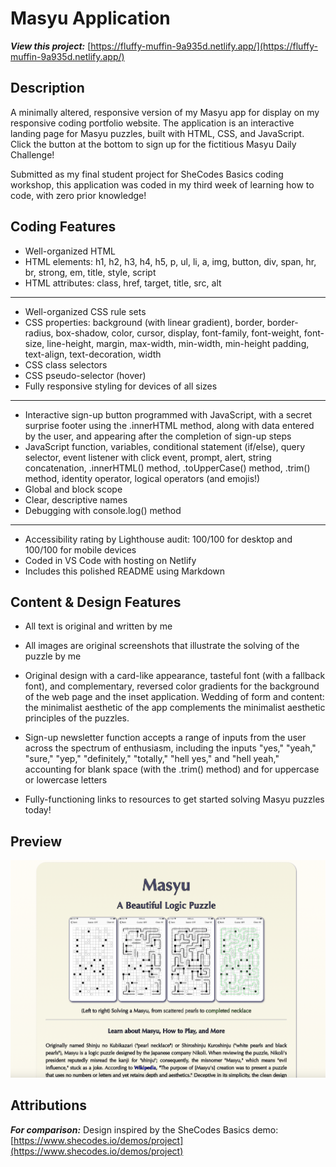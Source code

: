 # Masyu Application

**_View this project:_** [https://fluffy-muffin-9a935d.netlify.app/](https://fluffy-muffin-9a935d.netlify.app/)

## Description

A minimally altered, responsive version of my Masyu app for display on my responsive coding portfolio website. The application is an interactive landing page for Masyu puzzles, built with HTML, CSS, and JavaScript. Click the button at the bottom to sign up for the fictitious Masyu Daily Challenge!

Submitted as my final student project for SheCodes Basics coding workshop, this application was coded in my third week of learning how to code, with zero prior knowledge!

## Coding Features

- Well-organized HTML
- HTML elements: h1, h2, h3, h4, h5, p, ul, li, a, img, button, div, span, hr, br, strong, em, title, style, script
- HTML attributes: class, href, target, title, src, alt

---

- Well-organized CSS rule sets
- CSS properties: background (with linear gradient), border, border-radius, box-shadow, color, cursor, display, font-family, font-weight, font-size, line-height, margin, max-width, min-width, min-height padding, text-align, text-decoration, width
- CSS class selectors
- CSS pseudo-selector (hover)
- Fully responsive styling for devices of all sizes

---

- Interactive sign-up button programmed with JavaScript, with a secret surprise footer using the .innerHTML method, along with data entered by the user, and appearing after the completion of sign-up steps
- JavaScript function, variables, conditional statement (if/else), query selector, event listener with click event, prompt, alert, string concatenation, .innerHTML() method, .toUpperCase() method, .trim() method, identity operator, logical operators (and emojis!)
- Global and block scope
- Clear, descriptive names
- Debugging with console.log() method

---

- Accessibility rating by Lighthouse audit: 100/100 for desktop and 100/100 for mobile devices
- Coded in VS Code with hosting on Netlify
- Includes this polished README using Markdown

## Content & Design Features

- All text is original and written by me

- All images are original screenshots that illustrate the solving of the puzzle by me

- Original design with a card-like appearance, tasteful font (with a fallback font), and complementary, reversed color gradients for the background of the web page and the inset application. Wedding of form and content: the minimalist aesthetic of the app complements the minimalist aesthetic principles of the puzzles.

- Sign-up newsletter function accepts a range of inputs from the user across the spectrum of enthusiasm, including the inputs "yes," "yeah," "sure," "yep," "definitely," "totally," "hell yes," and "hell yeah," accounting for blank space (with the .trim() method) and for uppercase or lowercase letters

- Fully-functioning links to resources to get started solving Masyu puzzles today!

## Preview

![Masyu Application Preview](assets/preview/masyu-application-preview.png)

## Attributions

**_For comparison:_** Design inspired by the SheCodes Basics demo:[https://www.shecodes.io/demos/project](https://www.shecodes.io/demos/project)
